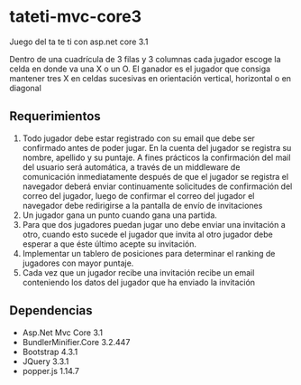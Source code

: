 # tateti-mvc-core3

Juego del ta te ti con asp.net core 3.1

Dentro de una cuadrícula de 3 filas y 3 columnas cada jugador escoge la celda en donde va una X o un O. El ganador es el jugador que consiga mantener tres X en celdas sucesivas en orientación vertical, horizontal o en diagonal

## Requerimientos

1. Todo jugador debe estar registrado con su email que debe ser confirmado antes de poder jugar. En la cuenta del jugador se registra su nombre, apellido y su puntaje. A fines prácticos la confirmación del mail del usuario será automática, a través de un middleware de comunicación inmediatamente después de que el jugador se registra el navegador deberá enviar continuamente solicitudes de confirmación del correo del jugador, luego de confirmar el correo del jugador el navegador debe redirigirse a la pantalla de envío de invitaciones
2. Un jugador gana un punto cuando gana una partida.
3. Para que dos jugadores puedan jugar uno debe enviar una invitación a otro, cuando esto sucede el jugador que invita al otro jugador debe esperar a que éste último acepte su invitación. 
4. Implementar un tablero de posiciones para determinar el ranking de jugadores con mayor puntaje. 
3. Cada vez que un jugador recibe una invitación recibe un email conteniendo los datos del jugador que ha enviado la invitación
 
## Dependencias

- Asp.Net Mvc Core 3.1
- BundlerMinifier.Core 3.2.447
- Bootstrap 4.3.1
- JQuery 3.3.1
- popper.js 1.14.7

